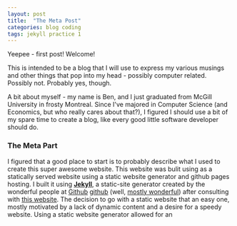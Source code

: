 ```yaml
---
layout: post
title:  "The Meta Post"
categories: blog coding
tags: jekyll practice 1
---
```

Yeepee - first post! Welcome!

This is intended to be a blog that I will use to express my various musings and other things that pop into my head - possibly computer related. Possibly not. Probably yes, though.

A bit about myself - my name is Ben, and I just graduated from McGill University in frosty Montreal. Since I've majored in Computer Science (and Economics, but who really cares about that?), I figured I should use a bit of my spare time to create a blog, like every good little software developer should do.

### The Meta Part


I figured that a good place to start is to probably describe what I used to create this super awesome website. This website was bulit using as a statically served website using a static website generator and github pages hosting. I built it using **[Jekyll][jekyll]**, a static-site generator created by the wonderful people at [Github] [github] (well, [mostly wonderful][github_trouble]) after consulting with [this website][top_static_gen]. The decision to go with a static website that an easy one, mostly motivated by a lack of dynamic content and a desire for a speedy website. Using a static website generator allowed for an

[jekyll]:    http://jekyllrb.com
[github]:    http://github.com
[github_trouble]:    http://techcrunch.com/2014/03/15/julie-ann-horvath-describes-sexism-and-intimidation-behind-her-github-exit/
[top_static_gen]:     http://www.staticgen.com/